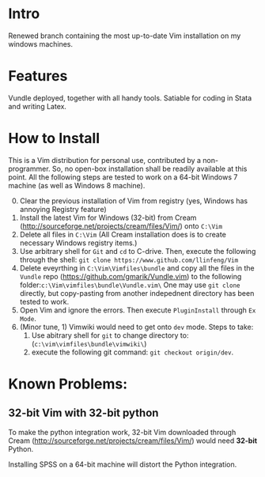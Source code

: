 # Intro
Renewed branch containing the most up-to-date Vim installation on my windows machines.

# Features
Vundle deployed, together with all handy tools. Satiable for coding in Stata and writing Latex.

# How to Install
This is a Vim distribution for personal use, contributed by a non-programmer. So, no open-box installation shall be readily available at this point. All the following steps are tested to work on a 64-bit Windows 7 machine (as well as Windows 8 machine).

0. Clear the previous installation of Vim from registry (yes, Windows has annoying Registry feature)
1. Install the latest Vim for Windows (32-bit) from Cream (http://sourceforge.net/projects/cream/files/Vim/) onto `C:\Vim`
2. Delete all files in `C:\Vim` (All Cream installation does is to create necessary Windows registry items.)
3. Use arbitrary shell for `Git` and `cd` to C-drive. Then, execute the following through the shell: `git clone https://www.github.com/llinfeng/Vim`
4. Delete eveyrthing in `C:\Vim\Vimfiles\bundle` and copy all the files in the `Vundle` repo (https://github.com/gmarik/Vundle.vim) to the following folder:`c:\Vim\vimfiles\bundle\Vundle.vim\`
    One may use `git clone` directly, but copy-pasting from another indepednent directory has been tested to work.
5. Open Vim and ignore the errors. Then execute `PluginInstall` through `Ex Mode`.
6. (Minor tune, 1) Vimwiki would need to get onto `dev` mode. Steps to take: 
    1. Use abitrary shell for `git` to change directory to: (`c:\vim\vimfiles\bundle\vimwiki\`)
    2. execute the following git command: `git checkout origin/dev`.

# Known Problems:
## 32-bit Vim with 32-bit python
To make the python integration work, 32-bit Vim downloaded through Cream (http://sourceforge.net/projects/cream/files/Vim/) would need **32-bit** Python.

Installing SPSS on a 64-bit machine will distort the Python integration.
